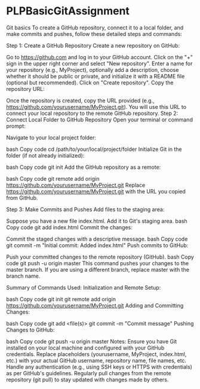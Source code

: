 # PLPBasicGitAssignment
Git basics
To create a GitHub repository, connect it to a local folder, and make commits and pushes, follow these detailed steps and commands:

Step 1: Create a GitHub Repository
Create a new repository on GitHub:

Go to https://github.com and log in to your GitHub account.
Click on the "+" sign in the upper right corner and select "New repository".
Enter a name for your repository (e.g., MyProject), optionally add a description, choose whether it should be public or private, and initialize it with a README file (optional but recommended).
Click on "Create repository".
Copy the repository URL:

Once the repository is created, copy the URL provided (e.g., https://github.com/yourusername/MyProject.git). You will use this URL to connect your local repository to the remote GitHub repository.
Step 2: Connect Local Folder to GitHub Repository
Open your terminal or command prompt:

Navigate to your local project folder:

bash
Copy code
cd /path/to/your/local/project/folder
Initialize Git in the folder (if not already initialized):

bash
Copy code
git init
Add the GitHub repository as a remote:

bash
Copy code
git remote add origin https://github.com/yourusername/MyProject.git
Replace https://github.com/yourusername/MyProject.git with the URL you copied from GitHub.

Step 3: Make Commits and Pushes
Add files to the staging area:

Suppose you have a new file index.html. Add it to Git's staging area.
bash
Copy code
git add index.html
Commit the changes:

Commit the staged changes with a descriptive message.
bash
Copy code
git commit -m "Initial commit: Added index.html"
Push commits to GitHub:

Push your committed changes to the remote repository (GitHub).
bash
Copy code
git push -u origin master
This command pushes your changes to the master branch. If you are using a different branch, replace master with the branch name.

Summary of Commands Used:
Initialization and Remote Setup:

bash
Copy code
git init
git remote add origin https://github.com/yourusername/MyProject.git
Adding and Committing Changes:

bash
Copy code
git add <file(s)>
git commit -m "Commit message"
Pushing Changes to GitHub:

bash
Copy code
git push -u origin master
Notes:
Ensure you have Git installed on your local machine and configured with your GitHub credentials.
Replace placeholders (yourusername, MyProject, index.html, etc.) with your actual GitHub username, repository name, file names, etc.
Handle any authentication (e.g., using SSH keys or HTTPS with credentials) as per GitHub's guidelines.
Regularly pull changes from the remote repository (git pull) to stay updated with changes made by others.
